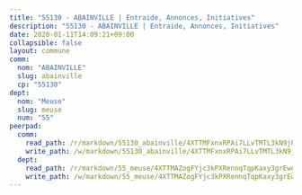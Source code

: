 ```yaml
---
title: "55130 - ABAINVILLE | Entraide, Annonces, Initiatives"
description: "55130 - ABAINVILLE | Entraide, Annonces, Initiatives"
date: 2020-01-11T14:09:21+09:00
collapsible: false
layout: commune
comm:
  nom: "ABAINVILLE"
  slug: abainville
  cp: "55130"
dept:
  nom: "Meuse"
  slug: meuse
  num: "55"
peerpad:
  comm:
    read_path: /r/markdown/55130_abainville/4XTTMFxnxRPAi7LLvTMTL3kN9jPdiKk8N1mDzkHb1o8PocKQv
    write_path: /w/markdown/55130_abainville/4XTTMFxnxRPAi7LLvTMTL3kN9jPdiKk8N1mDzkHb1o8PocKQv-K3TgUj6VzFPXuktWceW2cwzVEdgiQvh1AhtZY4ArXHQfwKQyws7SLSW2ZxU8SkoUmJR3KZxwjizFr95vVAfSwjjvvpp9g4bcaQc3G5Tc8pxCFqRG3RG3LYysYGRjtCyzCfc24UGr
  dept:
    read_path: /r/markdown/55_meuse/4XTTMAZogFYjc3kPXRennqTqpKaxy3grEwemFqg29rwkrPVit
    write_path: /w/markdown/55_meuse/4XTTMAZogFYjc3kPXRennqTqpKaxy3grEwemFqg29rwkrPVit-K3TgUKFK4U3KduRmUzLc9vHoSRQG77sF2Wbs3cyWXobZcgb6TfASJcGDPror5ZZanBF6Mpjeq1Ushd16Pu9ha9F7F38qzhQqES3b79Xt7LuU1tzmWNED66pWnroExmsHxWtFur2G
---
```


